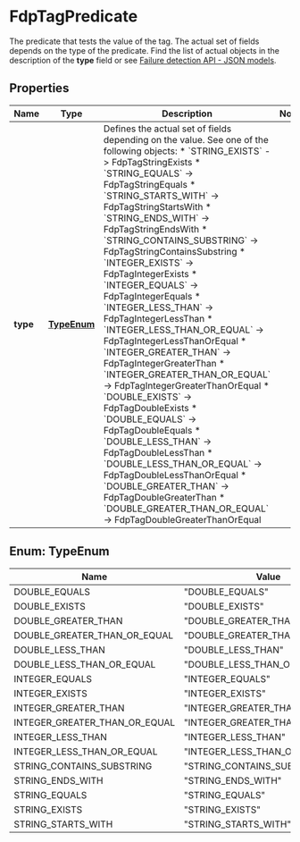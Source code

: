 

# FdpTagPredicate

The predicate that tests the value of the tag.   The actual set of fields depends on the type of the predicate. Find the list of actual objects in the description of the **type** field or see [Failure detection API - JSON models](https://dt-url.net/9sg3swf).

## Properties

| Name | Type | Description | Notes |
|------------ | ------------- | ------------- | -------------|
|**type** | [**TypeEnum**](#TypeEnum) | Defines the actual set of fields depending on the value. See one of the following objects:   * &#x60;STRING_EXISTS&#x60; -&gt; FdpTagStringExists  * &#x60;STRING_EQUALS&#x60; -&gt; FdpTagStringEquals  * &#x60;STRING_STARTS_WITH&#x60; -&gt; FdpTagStringStartsWith  * &#x60;STRING_ENDS_WITH&#x60; -&gt; FdpTagStringEndsWith  * &#x60;STRING_CONTAINS_SUBSTRING&#x60; -&gt; FdpTagStringContainsSubstring  * &#x60;INTEGER_EXISTS&#x60; -&gt; FdpTagIntegerExists  * &#x60;INTEGER_EQUALS&#x60; -&gt; FdpTagIntegerEquals  * &#x60;INTEGER_LESS_THAN&#x60; -&gt; FdpTagIntegerLessThan  * &#x60;INTEGER_LESS_THAN_OR_EQUAL&#x60; -&gt; FdpTagIntegerLessThanOrEqual  * &#x60;INTEGER_GREATER_THAN&#x60; -&gt; FdpTagIntegerGreaterThan  * &#x60;INTEGER_GREATER_THAN_OR_EQUAL&#x60; -&gt; FdpTagIntegerGreaterThanOrEqual  * &#x60;DOUBLE_EXISTS&#x60; -&gt; FdpTagDoubleExists  * &#x60;DOUBLE_EQUALS&#x60; -&gt; FdpTagDoubleEquals  * &#x60;DOUBLE_LESS_THAN&#x60; -&gt; FdpTagDoubleLessThan  * &#x60;DOUBLE_LESS_THAN_OR_EQUAL&#x60; -&gt; FdpTagDoubleLessThanOrEqual  * &#x60;DOUBLE_GREATER_THAN&#x60; -&gt; FdpTagDoubleGreaterThan  * &#x60;DOUBLE_GREATER_THAN_OR_EQUAL&#x60; -&gt; FdpTagDoubleGreaterThanOrEqual   |  |



## Enum: TypeEnum

| Name | Value |
|---- | -----|
| DOUBLE_EQUALS | &quot;DOUBLE_EQUALS&quot; |
| DOUBLE_EXISTS | &quot;DOUBLE_EXISTS&quot; |
| DOUBLE_GREATER_THAN | &quot;DOUBLE_GREATER_THAN&quot; |
| DOUBLE_GREATER_THAN_OR_EQUAL | &quot;DOUBLE_GREATER_THAN_OR_EQUAL&quot; |
| DOUBLE_LESS_THAN | &quot;DOUBLE_LESS_THAN&quot; |
| DOUBLE_LESS_THAN_OR_EQUAL | &quot;DOUBLE_LESS_THAN_OR_EQUAL&quot; |
| INTEGER_EQUALS | &quot;INTEGER_EQUALS&quot; |
| INTEGER_EXISTS | &quot;INTEGER_EXISTS&quot; |
| INTEGER_GREATER_THAN | &quot;INTEGER_GREATER_THAN&quot; |
| INTEGER_GREATER_THAN_OR_EQUAL | &quot;INTEGER_GREATER_THAN_OR_EQUAL&quot; |
| INTEGER_LESS_THAN | &quot;INTEGER_LESS_THAN&quot; |
| INTEGER_LESS_THAN_OR_EQUAL | &quot;INTEGER_LESS_THAN_OR_EQUAL&quot; |
| STRING_CONTAINS_SUBSTRING | &quot;STRING_CONTAINS_SUBSTRING&quot; |
| STRING_ENDS_WITH | &quot;STRING_ENDS_WITH&quot; |
| STRING_EQUALS | &quot;STRING_EQUALS&quot; |
| STRING_EXISTS | &quot;STRING_EXISTS&quot; |
| STRING_STARTS_WITH | &quot;STRING_STARTS_WITH&quot; |



